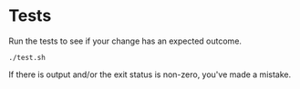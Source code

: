 # Tests

Run the tests to see if your change has an expected outcome.

```shell
./test.sh
```

If there is output and/or the exit status is non-zero, you've made a mistake.
